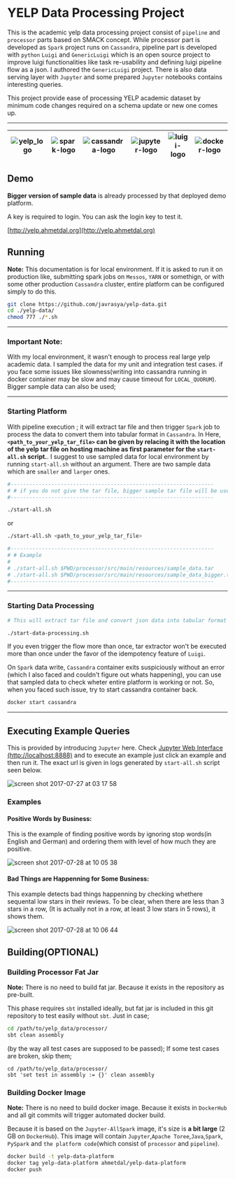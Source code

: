 



# YELP Data Processing Project

This is the academic yelp data processing project consist of `pipeline` and `processor` parts based on SMACK concept. While processor part is 
developed as `Spark` project runs on `Cassandra`,  pipeline part is developed with `python` `Luigi` and `GenericLuigi` which is an open source project to improve 
luigi functionalities like task re-usability and defining luigi pipeline flow as a json. I authored the `GenericLuigi` project. There is also data serving layer
with `Jupyter` and some prepared `Jupyter` notebooks contains interesting queries.

 This project provide ease of processing YELP academic dataset by minimum code changes required on a schema update or new one comes up.


 -----------------------------------------------------------------

 |  ![yelp_logo](https://user-images.githubusercontent.com/1279644/28669732-02ab458c-72de-11e7-9feb-92e2d128a4d9.png) | ![spark-logo](https://user-images.githubusercontent.com/1279644/28669729-02a2157a-72de-11e7-94d6-4597202a2d45.png) | ![cassandra-logo](https://user-images.githubusercontent.com/1279644/28669731-02a7374e-72de-11e7-8ed5-d2e1c8e4557f.png) | ![jupyter-logo](https://user-images.githubusercontent.com/1279644/28708360-acb2cb30-7384-11e7-9c7f-fe5535c29278.png) |  ![luigi-logo](https://user-images.githubusercontent.com/1279644/28669730-02a6311e-72de-11e7-9786-e891ec82d930.png) | ![docker-logo](https://user-images.githubusercontent.com/1279644/28669850-aaa53608-72de-11e7-8db7-408b16a2b174.png)|
|:-:|-|-|-|-|-|


## Demo

 **Bigger version of sample data** is already processed by that deployed demo platform. 
 
 A key is required to login. You can ask the login key to test it.

[http://yelp.ahmetdal.org](http://yelp.ahmetdal.org)

## Running

**Note:** This documentation is for local environment. If it is asked to run it on production like, submitting spark jobs on `Messos`, `YARN` or somethign,
or with some other production `Cassandra` cluster, entire platform can be configured simply to do this.

```bash
git clone https://github.com/javrasya/yelp-data.git
cd ./yelp-data/
chmod 777 ./*.sh
```

-----------------------------------------------------------------
### Important Note: 

With my local environment, it wasn't enough to process real large yelp academic data. I sampled the data for my unit and integration test cases. if you face some issues like slowness(writing into cassandra running in docker container may be slow and may cause timeout for `LOCAL_QUORUM`). Bigger sample data can also be used;

-----------------------------------------------------------------

### Starting Platform

With pipeline execution ; it will extract tar file and then trigger `Spark` job to process the data to convert them into tabular format in `Cassandra`. In Here, **`<path_to_your_yelp_tar_file>` can be given by relacing it with the location of the yelp tar file on hosting machine as first parameter for the `start-all.sh` script.**. I suggest to use sampled data for local environment by running `start-all.sh` without an argument. There are two sample data which are `smaller` and `larger` ones. 


```bash
#-----------------------------------------------------------------
# # if you do not give the tar file, bigger sample tar file will be used.
#-----------------------------------------------------------------

./start-all.sh
```

or

```bash
./start-all.sh <path_to_your_yelp_tar_file>

#-----------------------------------------------------------------
# # Example
#
# ./start-all.sh $PWD/processor/src/main/resources/sample_data.tar
# ./start-all.sh $PWD/processor/src/main/resources/sample_data_bigger.tar
#-----------------------------------------------------------------
```
-----------------------------------------------------------------

### Starting Data Processing

```bash
# This will extract tar file and convert json data into tabular format in Cassandra.

./start-data-processing.sh
```


If you even trigger the flow more than once, tar extractor won't be executed more than once under the favor of the idempotency feature of `Luigi`.

On `Spark` data write, `Cassandra` container exits suspiciously without an error (which I also faced and couldn't figure out whats happening), you can use that sampled data to check wheter entire platform is working or not. So, when you faced such issue, try to start cassandra container back.

```bash
docker start cassandra
```


-----------------------------------------------------------------

## Executing Example Queries

This is provided by introducing `Jupyter` here. Check [Jupyter Web Interface (http://localhost:8888)](http://localhost:8888/) and to execute an example just click an example and then run it. The exact url is given in logs generated by `start-all.sh` script seen below.

![screen shot 2017-07-27 at 03 17 58](https://user-images.githubusercontent.com/1279644/28649013-81ccf6ee-727a-11e7-8fbd-0e51edd57d4b.png)


### Examples
#### Positive Words by Business:

This is the example of finding positive words by ignoring stop words(in English and German) and ordering them with level of how much they are positive.

![screen shot 2017-07-28 at 10 05 38](https://user-images.githubusercontent.com/1279644/28706408-d79a7eb8-737c-11e7-8dbe-d0e91c3dda9c.png)


#### Bad Things are Happenning for Some Business:

This example detects bad things happenning by checking whethere sequental low stars in their reviews. To be clear, when there are less than 3 stars in a row, (It is actually not in a row, at least 3 low stars in 5 rows), it shows them.

![screen shot 2017-07-28 at 10 06 44](https://user-images.githubusercontent.com/1279644/28706336-894a594a-737c-11e7-9058-76b723edcaa3.png)



 ## Building(OPTIONAL)

 ### Building Processor Fat Jar

  **Note:** There is no need to build fat jar. Because it exists in the repository as pre-built.

 This phase requires `sbt` installed ideally, but fat jar is included in this git repository to test easily without `sbt`. Just in case;

```bash
cd /path/to/yelp_data/processor/
sbt clean assembly
```

(by the way all test cases are supposed to be passed); If some test cases are broken, skip them;

 ```
 cd /path/to/yelp_data/processor/
 sbt 'set test in assembly := {}' clean assembly
 ```


 ### Building Docker Image

 **Note:** There is no need to build docker image. Because it exists in `DockerHub` and all git commits will trigger automated docker build.
 
Because it is based on the `Jupyter-AllSpark` image, it's size is **a bit large** (2 GB on `DockerHub`). This image will contain `Jupyter`,`Apache Toree`,`Java`,`Spark`, `PySpark` and `the platform code`(which consist of `processor` and `pipeline`).

 ```bash
 docker build -t yelp-data-platform
 docker tag yelp-data-platform ahmetdal/yelp-data-platform
 docker push
 ```